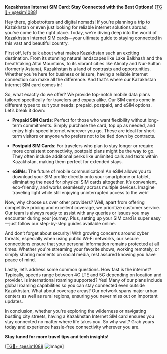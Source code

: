 **Kazakhstan Internet SIM Card: Stay Connected with the Best Options!** [[TG💪+ @esim1088](https://t.me/s/esim1088)]

Hey there, globetrotters and digital nomads! If you're planning a trip to Kazakhstan or even just looking for reliable internet solutions abroad, you've come to the right place. Today, we’re diving deep into the world of Kazakhstan Internet SIM cards—your ultimate guide to staying connected in this vast and beautiful country.

First off, let’s talk about what makes Kazakhstan such an exciting destination. From its stunning natural landscapes like Lake Balkhash and the breathtaking Altai Mountains, to its vibrant cities like Almaty and Nur-Sultan (formerly Astana), Kazakhstan is a land of contrasts and opportunities. Whether you're here for business or leisure, having a reliable internet connection can make all the difference. And that's where our Kazakhstan Internet SIM card comes in!

So, what exactly do we offer? We provide top-notch mobile data plans tailored specifically for travelers and expats alike. Our SIM cards come in different types to suit your needs: prepaid, postpaid, and eSIM options. Let’s break it down:

- **Prepaid SIM Cards**: Perfect for those who want flexibility without long-term commitments. Simply purchase the card, top up as needed, and enjoy high-speed internet wherever you go. These are ideal for short-term visitors or anyone who prefers not to be tied down by contracts.
  
- **Postpaid SIM Cards**: For travelers who plan to stay longer or require more consistent connectivity, postpaid plans might be the way to go. They often include additional perks like unlimited calls and texts within Kazakhstan, making them perfect for extended stays.

- **eSIMs**: The future of mobile communication! An eSIM allows you to download your SIM profile directly onto your smartphone or tablet, eliminating the need for physical SIM cards altogether. It’s convenient, eco-friendly, and works seamlessly across multiple devices. Imagine traveling light while still enjoying uninterrupted access to the web!

Now, why choose us over other providers? Well, apart from offering competitive pricing and excellent coverage, we prioritize customer service. Our team is always ready to assist with any queries or issues you may encounter during your journey. Plus, setting up your SIM card is super easy—just follow our step-by-step guides available online.

And don’t forget about security! With growing concerns around cyber threats, especially when using public Wi-Fi networks, our secure connections ensure that your personal information remains protected at all times. Whether you're streaming your favorite shows, working remotely, or simply sharing moments on social media, rest assured knowing you have peace of mind.

Lastly, let’s address some common questions. How fast is the internet? Typically, speeds range between 4G LTE and 5G depending on location and provider. Is international roaming supported? Yes! Many of our plans include global roaming capabilities so you can stay connected even outside Kazakhstan. What about coverage areas? Our network spans major urban centers as well as rural regions, ensuring you never miss out on important updates.

In conclusion, whether you're exploring the wilderness or navigating bustling city streets, having a Kazakhstan Internet SIM card ensures you stay connected no matter where life takes you. So why wait? Grab yours today and experience hassle-free connectivity wherever you are. 

**Stay tuned for more travel tips and tech insights!** 

[[TG💪+ @esim1088](https://t.me/s/esim1088) ![Image](https://i.postimg.cc/Y0z9fWf4/image.png)]